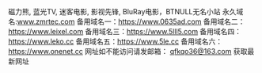 磁力熊, 蓝光TV, 迷客电影, 影视先锋, BluRay电影，BTNULL无名小站
永久域名:www.zmrtec.com 
备用域名一：https://www.0635ad.com
备用域名二：https://www.leixel.com
备用域名三：https://www.5lll5.com
备用域名四：https://www.leko.cc
备用域名五：https://www.5le.cc
备用域名六：https://www.onenet.cc
网址如不能访问请发邮箱： qfkqo36@163.com  获取最新网址
